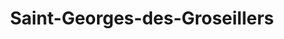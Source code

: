 ---
title: Saint-Georges-des-Groseillers
url: /saint-georges-des-groseillers/
latitude: 48.756
longitude: -0.566
---